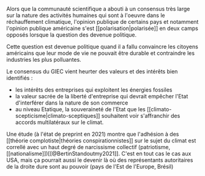 Alors que la communauté scientifique a abouti à un consensus très large sur la nature des activités humaines qui sont à l'oeuvre dans le réchauffement climatique, l'opinion publique de certains pays et notamment l'opinion publique américaine s'est [[polarisation|polarisée]] en deux camps opposés lorsque la question des devenue politique. 

Cette question est devenue politique quand il a fallu convaincre les citoyens américains que leur mode de vie ne pouvait être durable et contraindre les industries les plus polluantes. 

Le consensus du GIEC vient heurter des valeurs et des intérêts bien identifiés : 

- les intérêts des entreprises qui exploitent les énergies fossiles
- la valeur sacrée de la liberté d'entreprise qui devrait empêcher l'Etat d'interférer dans la nature de son commerce
- au niveau Etatique, la souveraineté de l'Etat que les [[climato-scepticisme|climato-sceptiques]] souhaitent voir s'affranchir des accords multilatéraux sur le climat. 

Une étude (à l'état de preprint en 2021) montre que l'adhésion à des [[théorie complotiste|théories conspirationnistes]] sur le sujet du climat est correllé avec un haut degré de narcissisme collectif (patriotisme, [[nationalisme]])[[@BertinStandoutmy2021]]. C'est en tout cas le cas aux USA, mais ça pourrait aussi le devenir là où des représentants autoritaires de la droite dure sont au pouvoir (pays de l'Est de l'Europe, Brésil)


